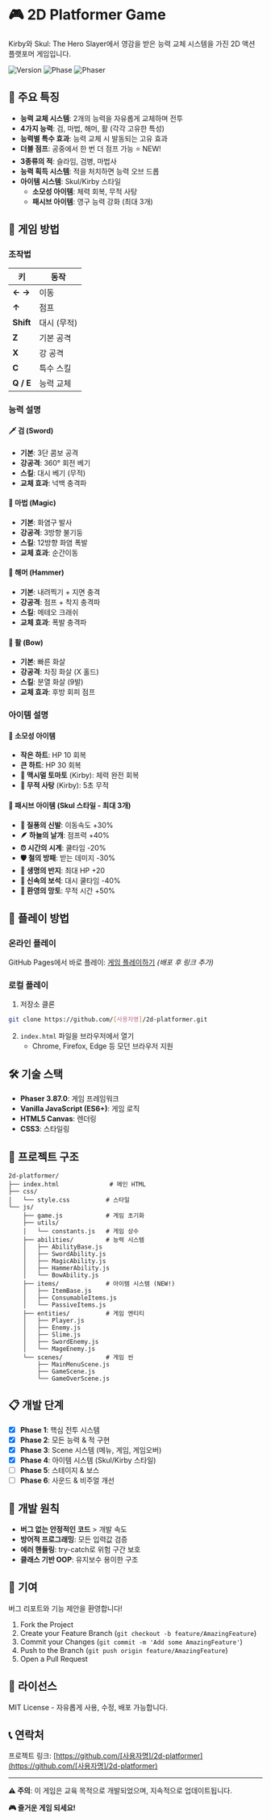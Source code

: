 # 🎮 2D Platformer Game

Kirby와 Skul: The Hero Slayer에서 영감을 받은 능력 교체 시스템을 가진 2D 액션 플랫포머 게임입니다.

![Version](https://img.shields.io/badge/version-0.4.0-blue)
![Phase](https://img.shields.io/badge/phase-4-green)
![Phaser](https://img.shields.io/badge/Phaser-3.87.0-ff69b4)

## 🌟 주요 특징

- **능력 교체 시스템**: 2개의 능력을 자유롭게 교체하며 전투
- **4가지 능력**: 검, 마법, 해머, 활 (각각 고유한 특성)
- **능력별 특수 효과**: 능력 교체 시 발동되는 고유 효과
- **더블 점프**: 공중에서 한 번 더 점프 가능 ⭐ NEW!
- **3종류의 적**: 슬라임, 검병, 마법사
- **능력 획득 시스템**: 적을 처치하면 능력 오브 드롭
- **아이템 시스템**: Skul/Kirby 스타일
  - **소모성 아이템**: 체력 회복, 무적 사탕
  - **패시브 아이템**: 영구 능력 강화 (최대 3개)

## 🎯 게임 방법

### 조작법

| 키 | 동작 |
|---|---|
| **← →** | 이동 |
| **↑** | 점프 |
| **Shift** | 대시 (무적) |
| **Z** | 기본 공격 |
| **X** | 강 공격 |
| **C** | 특수 스킬 |
| **Q / E** | 능력 교체 |

### 능력 설명

#### 🗡️ 검 (Sword)
- **기본**: 3단 콤보 공격
- **강공격**: 360° 회전 베기
- **스킬**: 대시 베기 (무적)
- **교체 효과**: 넉백 충격파

#### 🔮 마법 (Magic)
- **기본**: 화염구 발사
- **강공격**: 3방향 불기둥
- **스킬**: 12방향 화염 폭발
- **교체 효과**: 순간이동

#### 🔨 해머 (Hammer)
- **기본**: 내려찍기 + 지면 충격
- **강공격**: 점프 + 착지 충격파
- **스킬**: 메테오 크래쉬
- **교체 효과**: 폭발 충격파

#### 🏹 활 (Bow)
- **기본**: 빠른 화살
- **강공격**: 차징 화살 (X 홀드)
- **스킬**: 분열 화살 (9발)
- **교체 효과**: 후방 회피 점프

### 아이템 설명

#### 💚 소모성 아이템
- **작은 하트**: HP 10 회복
- **큰 하트**: HP 30 회복
- **🍅 맥시멀 토마토** (Kirby): 체력 완전 회복
- **🍬 무적 사탕** (Kirby): 5초 무적

#### 🎒 패시브 아이템 (Skul 스타일 - 최대 3개)
- **👟 질풍의 신발**: 이동속도 +30%
- **🪶 하늘의 날개**: 점프력 +40%
- **⏰ 시간의 시계**: 쿨타임 -20%
- **🛡️ 철의 방패**: 받는 데미지 -30%
- **💍 생명의 반지**: 최대 HP +20
- **💎 신속의 보석**: 대시 쿨타임 -40%
- **🧥 환영의 망토**: 무적 시간 +50%

## 🚀 플레이 방법

### 온라인 플레이
GitHub Pages에서 바로 플레이: [게임 플레이하기](#) *(배포 후 링크 추가)*

### 로컬 플레이
1. 저장소 클론
```bash
git clone https://github.com/[사용자명]/2d-platformer.git
```

2. `index.html` 파일을 브라우저에서 열기
   - Chrome, Firefox, Edge 등 모던 브라우저 지원

## 🛠️ 기술 스택

- **Phaser 3.87.0**: 게임 프레임워크
- **Vanilla JavaScript (ES6+)**: 게임 로직
- **HTML5 Canvas**: 렌더링
- **CSS3**: 스타일링

## 📂 프로젝트 구조

```
2d-platformer/
├── index.html              # 메인 HTML
├── css/
│   └── style.css          # 스타일
└── js/
    ├── game.js            # 게임 초기화
    ├── utils/
    │   └── constants.js   # 게임 상수
    ├── abilities/         # 능력 시스템
    │   ├── AbilityBase.js
    │   ├── SwordAbility.js
    │   ├── MagicAbility.js
    │   ├── HammerAbility.js
    │   └── BowAbility.js
    ├── items/             # 아이템 시스템 (NEW!)
    │   ├── ItemBase.js
    │   ├── ConsumableItems.js
    │   └── PassiveItems.js
    ├── entities/          # 게임 엔티티
    │   ├── Player.js
    │   ├── Enemy.js
    │   ├── Slime.js
    │   ├── SwordEnemy.js
    │   └── MageEnemy.js
    └── scenes/            # 게임 씬
        ├── MainMenuScene.js
        ├── GameScene.js
        └── GameOverScene.js
```

## 📋 개발 단계

- [x] **Phase 1**: 핵심 전투 시스템
- [x] **Phase 2**: 모든 능력 & 적 구현
- [x] **Phase 3**: Scene 시스템 (메뉴, 게임, 게임오버)
- [x] **Phase 4**: 아이템 시스템 (Skul/Kirby 스타일)
- [ ] **Phase 5**: 스테이지 & 보스
- [ ] **Phase 6**: 사운드 & 비주얼 개선

## 🎨 개발 원칙

- **버그 없는 안정적인 코드** > 개발 속도
- **방어적 프로그래밍**: 모든 입력값 검증
- **에러 핸들링**: try-catch로 위험 구간 보호
- **클래스 기반 OOP**: 유지보수 용이한 구조

## 🤝 기여

버그 리포트와 기능 제안을 환영합니다!

1. Fork the Project
2. Create your Feature Branch (`git checkout -b feature/AmazingFeature`)
3. Commit your Changes (`git commit -m 'Add some AmazingFeature'`)
4. Push to the Branch (`git push origin feature/AmazingFeature`)
5. Open a Pull Request

## 📝 라이선스

MIT License - 자유롭게 사용, 수정, 배포 가능합니다.

## 📞 연락처

프로젝트 링크: [https://github.com/[사용자명]/2d-platformer](https://github.com/[사용자명]/2d-platformer)

---

**⚠️ 주의**: 이 게임은 교육 목적으로 개발되었으며, 지속적으로 업데이트됩니다.

**🎮 즐거운 게임 되세요!**
